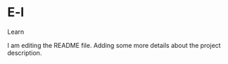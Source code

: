 # E-l
Learn

I am editing the README file. Adding some more details about the project description.

